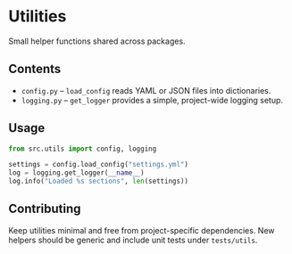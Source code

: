 # Utilities

Small helper functions shared across packages.

## Contents

- `config.py` – `load_config` reads YAML or JSON files into dictionaries.
- `logging.py` – `get_logger` provides a simple, project-wide logging setup.

## Usage

```python
from src.utils import config, logging

settings = config.load_config("settings.yml")
log = logging.get_logger(__name__)
log.info("Loaded %s sections", len(settings))
```

## Contributing

Keep utilities minimal and free from project-specific dependencies. New helpers
should be generic and include unit tests under `tests/utils`.
